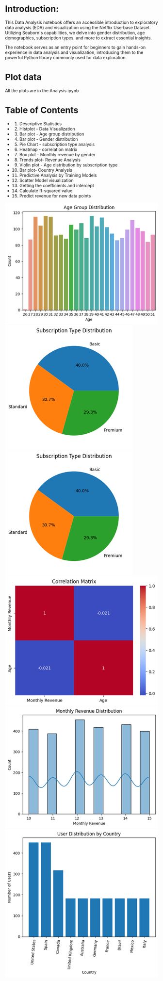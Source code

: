 # Introduction:
This Data Analysis notebook offers an accessible introduction to exploratory data analysis (EDA) and visualization using the Netflix Userbase Dataset. Utilizing Seaborn's capabilities, we delve into gender distribution, age demographics, subscription types, and more to extract essential insights.

 The notebook serves as an entry point for beginners to gain hands-on experience in data analysis and visualization, introducing them to the powerful Python library commonly used for data exploration.

# Plot data
All the plots are in the Analysis.ipynb

 # Table of Contents
 + 1. Descriptive Statistics
 + 2. Histplot - Data Visualization
 + 3. Bar plot - Age group distribution
 + 4. Bar plot - Gender distribution
 + 5. Pie Chart - subscription type analysis
 + 6. Heatmap - correlation matrix
 + 7. Box plot - Monthly revenue by gender
 + 8. Trends plot- Revenue Analysis
 + 9. Violin plot - Age distribution by subscription type
 + 10. Bar plot- Country Analysis
 + 11. Predictive Analysis by Training Models
 + 12. Scatter Model visualization
 + 13. Getting the coefficients and intercept
 + 14. Calculate R-squared value
 + 15. Predict revenue for new data points

 <img src="Age Group Distribution.png"> <img src="Subscription Type.png"> <img src="Subscription Type.png"> <br> 
 <img src="correlation matrix.png"> <img src="monthly revenue.png"> <img src="user distribution by country.png">
